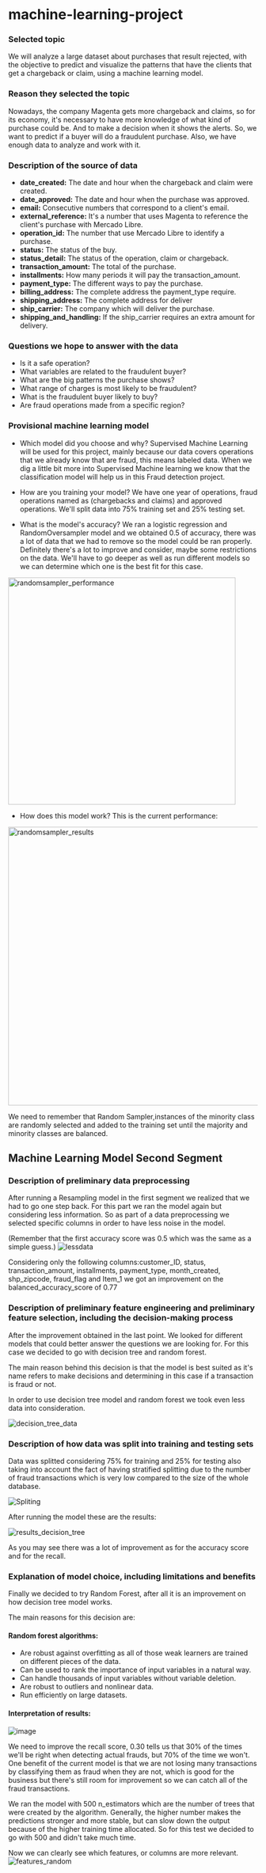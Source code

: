 # machine-learning-project
### Selected topic
We will analyze a large dataset about purchases that result rejected, with the objective to predict and visualize the patterns that have the clients that get a chargeback or claim, using a machine learning model.

### Reason they selected the topic

Nowadays, the company Magenta gets more chargeback and claims, so for its economy, it's necessary to have more knowledge of what kind of purchase could be. And to make a decision when it shows the alerts. So, we want to predict if a buyer will do a fraudulent purchase. Also, we have enough data to analyze and work with it. 

### Description of the source of data
- **date_created:** The date and hour when the chargeback and claim were created.  
- **date_approved:** The date and hour when the purchase was approved.
- **email:** Consecutive numbers that correspond to a client's email.
- **external_reference:** It's a number that uses Magenta to reference the client's purchase with Mercado Libre.
- **operation_id:** The number that use Mercado Libre to identify a purchase.
- **status:** The status of the buy.
- **status_detail:** The status of the operation, claim or chargeback.
- **transaction_amount:** The total of the purchase.
- **installments:** How many periods it will pay the transaction_amount.
- **payment_type:** The different ways to pay the purchase.
- **billing_address:** The complete address the payment_type require.
- **shipping_address:** The complete address for deliver
- **ship_carrier:** The company which will deliver the purchase.
- **shipping_and_handling:** If the ship_carrier requires an extra amount for delivery.

### Questions we hope to answer with the data

- Is it a safe operation?
- What variables are related to the fraudulent buyer?
- What are the big patterns the purchase shows?
- What range of charges is most likely to be fraudulent?
- What is the fraudulent buyer likely to buy?
- Are fraud operations made from a specific region?

### Provisional machine learning model

* Which model did you choose and why? Supervised Machine Learning will be used for this project, mainly because our data covers operations that we already know that are fraud, this means labeled data. When we dig a little bit more into Supervised Machine learning we know that the classification model will help us in this Fraud detection project.

* How are you training your model? We have one year of operations, fraud operations named as (chargebacks and claims) and approved operations. We'll split data into 75% training set and 25% testing set.

* What is the model's accuracy? 
We ran a logistic regression and RandomOversampler model and we obtained 0.5 of accuracy, there was a lot of data that we had to remove so the model could be ran properly. Definitely there's a lot to improve and consider, maybe some restrictions on the data. We'll have to go deeper as well as run different models so we can determine which one is the best fit for this case.

<img width="459" alt="randomsampler_performance" src="https://user-images.githubusercontent.com/31755703/169733620-a2bf7e2c-a703-4e60-9d44-35a914e2ac16.PNG">


* How does this model work? This is the current performance:

<img width="563" alt="randomsampler_results" src="https://user-images.githubusercontent.com/31755703/169733646-11a03659-ba1a-41c2-9799-45c997b1f392.PNG">

We need to remember that Random Sampler,instances of the minority class are randomly selected and added to the training set until the majority and minority classes are balanced.

## Machine Learning Model Second Segment

### Description of preliminary data preprocessing

After running a Resampling model in the first segment we realized that we had to go one step back. For this part we ran the model again but considering less information. So as part of a data preprocessing we selected specific columns in order to have less noise in the model. 

(Remember that the first accuracy score was 0.5 which was the same as a simple guess.)
![lessdata](https://user-images.githubusercontent.com/31755703/172079336-1482b42b-382f-40e3-b6a0-18cb65d992e3.PNG)

Considering only the following columns:customer_ID, status, transaction_amount, installments, payment_type, month_created, shp_zipcode, fraud_flag and Item_1 we got an improvement on the balanced_accuracy_score of 0.77

### Description of preliminary feature engineering and preliminary feature selection, including the decision-making process

After the improvement obtained in the last point. We looked for different models that could better answer the questions we are looking for. For this case we decided to go with decision tree and random forest. 

The main reason behind this decision is that the model is best suited as it's name refers to make decisions and determining in this case if a transaction is fraud or not.

In order to use decision tree model and random forest we took even less data into consideration.

![decision_tree_data](https://user-images.githubusercontent.com/31755703/172080055-428640ea-c0d2-423b-935d-f0c31742f70f.PNG)

### Description of how data was split into training and testing sets


Data was splitted considering 75% for training and 25% for testing also taking into account the fact of having stratified splitting due to the number of fraud transactions which is very low compared to the size of the whole database.


![Spliting](https://user-images.githubusercontent.com/31755703/172080350-7b80dc9e-a4b1-4fe4-a78b-2c627ec514a2.PNG)

After running the model these are the results:

![results_decision_tree](https://user-images.githubusercontent.com/31755703/172080519-171fad09-9704-4b29-a8c6-924c567058ed.PNG)

As you may see there was a lot of improvement as for the accuracy score and for the recall.

### Explanation of model choice, including limitations and benefits


Finally we decided to try Random Forest, after all it is an improvement on how decision tree model  works.

The main reasons for this decision are:

#### Random forest algorithms:

* Are robust against overfitting as all of those weak learners are trained on different pieces of the data.
* Can be used to rank the importance of input variables in a natural way.
* Can handle thousands of input variables without variable deletion.
* Are robust to outliers and nonlinear data.
* Run efficiently on large datasets.


#### Interpretation of results:
![image](https://user-images.githubusercontent.com/31755703/172081024-f026a89e-eefb-4fce-8fac-b4a56871a12d.png)

We need to improve the recall score, 0.30 tells us that 30% of the times we'll be right when detecting actual frauds, but 70% of the time we won't. One benefit of the current model is that we are not losing many transactions by classifying them as fraud when they are not, which is good for the business but there's still room for improvement so we can catch all of the fraud transactions. 

We ran the model with 500 n_estimators which are the number of trees that were created by the algorithm. Generally, the higher number makes the predictions stronger and more stable, but can slow down the output because of the higher training time allocated. So for this test we decided to go with 500 and didn't take much time.

Now we can clearly see which features, or columns are more relevant.
![features_random](https://user-images.githubusercontent.com/31755703/172081264-b362a8d4-6353-49c5-b7a5-111bb0068e7b.PNG)
